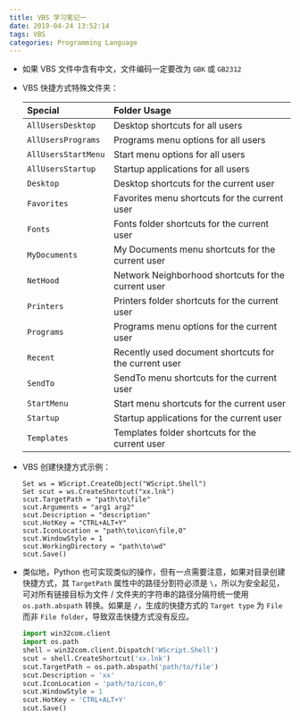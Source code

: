 ```yaml
---
title: VBS 学习笔记一
date: 2019-04-24 13:52:14
tags: VBS
categories: Programming Language
---
```



- 如果 VBS 文件中含有中文，文件编码一定要改为 `GBK` 或 `GB2312`
- VBS 快捷方式特殊文件夹：

  | Special             | Folder Usage                                          |
  | :---                | :---                                                  |
  | `AllUsersDesktop`   | Desktop shortcuts for all users                       |
  | `AllUsersPrograms`  | Programs menu options for all users                   |
  | `AllUsersStartMenu` | Start menu options for all users                      |
  | `AllUsersStartup`   | Startup applications for all users                    |
  | `Desktop`           | Desktop shortcuts for the current user                |
  | `Favorites`         | Favorites menu shortcuts for the current user         |
  | `Fonts`             | Fonts folder shortcuts for the current user           |
  | `MyDocuments`       | My Documents menu shortcuts for the current user      |
  | `NetHood`           | Network Neighborhood shortcuts for the current user   |
  | `Printers`          | Printers folder shortcuts for the current user        |
  | `Programs`          | Programs menu options for the current user            |
  | `Recent`            | Recently used document shortcuts for the current user |
  | `SendTo`            | SendTo menu shortcuts for the current user            |
  | `StartMenu`         | Start menu shortcuts for the current user             |
  | `Startup`           | Startup applications for the current user             |
  | `Templates`         | Templates folder shortcuts for the current user       |
- VBS 创建快捷方式示例：
  ```VB CreateShortcut.vbs
  Set ws = WScript.CreateObject("WScript.Shell")
  Set scut = ws.CreateShortcut("xx.lnk")
  scut.TargetPath = "path\to\file"
  scut.Arguments = "arg1 arg2"
  scut.Description = "description"
  scut.HotKey = "CTRL+ALT+Y"
  scut.IconLocation = "path\to\icon\file,0"
  scut.WindowStyle = 1
  scut.WorkingDirectory = "path\to\wd"
  scut.Save()
  ```
- 类似地，Python 也可实现类似的操作，但有一点需要注意，如果对目录创建快捷方式，其 `TargetPath` 属性中的路径分割符必须是 `\`，所以为安全起见，可对所有链接目标为文件 / 文件夹的字符串的路径分隔符统一使用 `os.path.abspath` 转换。如果是 `/`，生成的快捷方式的 `Target type` 为 `File` 而非 `File folder`，导致双击快捷方式没有反应。
  ```Python CreateShortcut.py
  import win32com.client
  import os.path
  shell = win32com.client.Dispatch('WScript.Shell')
  scut = shell.CreateShortcut('xx.lnk')
  scut.TargetPath = os.path.abspath('path/to/file')
  scut.Description = 'xx'
  scut.IconLocation = 'path/to/icon,0'
  scut.WindowStyle = 1
  scut.HotKey = 'CTRL+ALT+Y'
  scut.Save()
  ```
